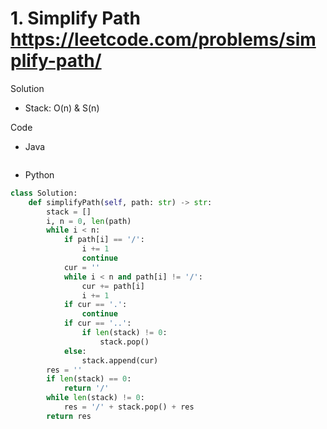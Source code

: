 # 1. Simplify Path https://leetcode.com/problems/simplify-path/

Solution

- Stack: O(n) & S(n)

Code

- Java

```java

```

- Python

```python
class Solution:
    def simplifyPath(self, path: str) -> str:
        stack = []
        i, n = 0, len(path)
        while i < n:
            if path[i] == '/':
                i += 1
                continue
            cur = ''
            while i < n and path[i] != '/':
                cur += path[i]
                i += 1
            if cur == '.':
                continue
            if cur == '..':
                if len(stack) != 0:
                    stack.pop()
            else:
                stack.append(cur)
        res = ''
        if len(stack) == 0:
            return '/'
        while len(stack) != 0:
            res = '/' + stack.pop() + res
        return res
```